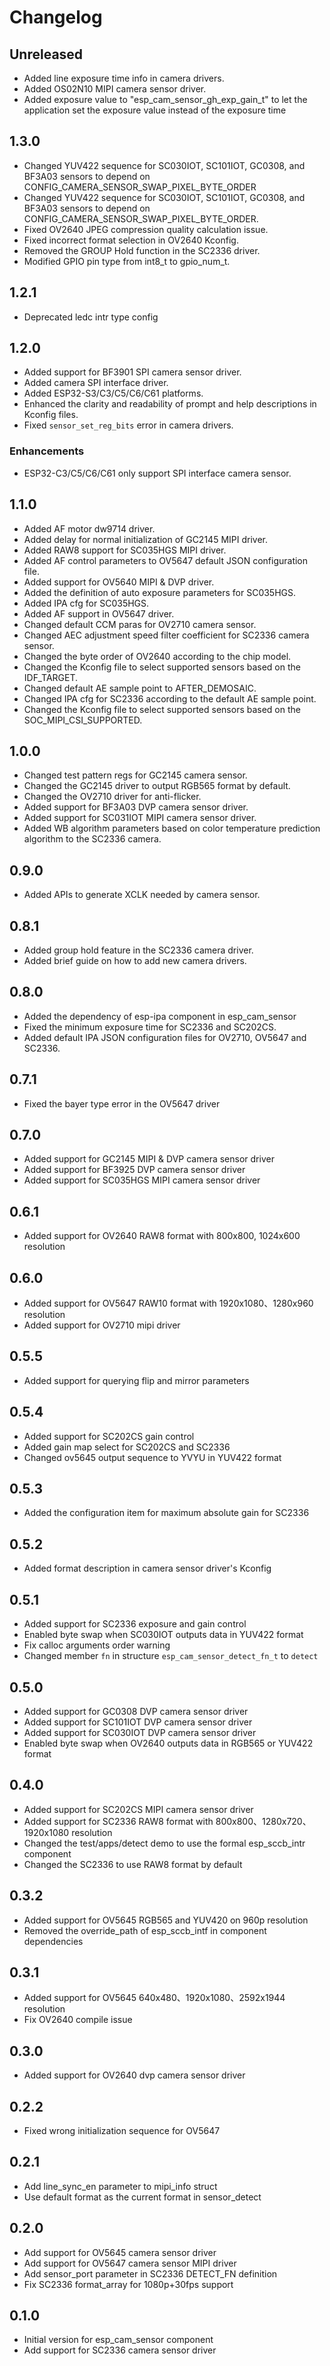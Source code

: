 # Changelog

## Unreleased

- Added line exposure time info in camera drivers.
- Added OS02N10 MIPI camera sensor driver.
- Added exposure value to "esp_cam_sensor_gh_exp_gain_t" to let the application set the exposure value instead of the exposure time

## 1.3.0
- Changed YUV422 sequence for SC030IOT, SC101IOT, GC0308, and BF3A03 sensors to depend on CONFIG_CAMERA_SENSOR_SWAP_PIXEL_BYTE_ORDER
- Changed YUV422 sequence for SC030IOT, SC101IOT, GC0308, and BF3A03 sensors to depend on CONFIG_CAMERA_SENSOR_SWAP_PIXEL_BYTE_ORDER.
- Fixed OV2640 JPEG compression quality calculation issue.
- Fixed incorrect format selection in OV2640 Kconfig.
- Removed the GROUP Hold function in the SC2336 driver.
- Modified GPIO pin type from int8_t to gpio_num_t.

## 1.2.1
- Deprecated ledc intr type config

## 1.2.0

- Added support for BF3901 SPI camera sensor driver.
- Added camera SPI interface driver.
- Added ESP32-S3/C3/C5/C6/C61 platforms.
- Enhanced the clarity and readability of prompt and help descriptions in Kconfig files.
- Fixed `sensor_set_reg_bits` error in camera drivers.

### Enhancements

- ESP32-C3/C5/C6/C61 only support SPI interface camera sensor.

## 1.1.0

- Added AF motor dw9714 driver.
- Added delay for normal initialization of GC2145 MIPI driver.
- Added RAW8 support for SC035HGS MIPI driver.
- Added AF control parameters to OV5647 default JSON configuration file.
- Added support for OV5640 MIPI & DVP driver.
- Added the definition of auto exposure parameters for SC035HGS.
- Added IPA cfg for SC035HGS.
- Added AF support in OV5647 driver.
- Changed default CCM paras for OV2710 camera sensor.
- Changed AEC adjustment speed filter coefficient for SC2336 camera sensor.
- Changed the byte order of OV2640 according to the chip model.
- Changed the Kconfig file to select supported sensors based on the IDF_TARGET.
- Changed default AE sample point to AFTER_DEMOSAIC.
- Changed IPA cfg for SC2336 according to the default AE sample point.
- Changed the Kconfig file to select supported sensors based on the SOC_MIPI_CSI_SUPPORTED.

## 1.0.0

- Changed test pattern regs for GC2145 camera sensor.
- Changed the GC2145 driver to output RGB565 format by default.
- Changed the OV2710 driver for anti-flicker.
- Added support for BF3A03 DVP camera sensor driver.
- Added support for SC031IOT MIPI camera sensor driver.
- Added WB algorithm parameters based on color temperature prediction algorithm to the SC2336 camera.

## 0.9.0

- Added APIs to generate XCLK needed by camera sensor.

## 0.8.1

- Added group hold feature in the SC2336 camera driver.
- Added brief guide on how to add new camera drivers.

## 0.8.0

- Added the dependency of esp-ipa component in esp_cam_sensor
- Fixed the minimum exposure time for SC2336 and SC202CS.
- Added default IPA JSON configuration files for OV2710, OV5647 and SC2336.

## 0.7.1

- Fixed the bayer type error in the OV5647 driver

## 0.7.0

- Added support for GC2145 MIPI & DVP camera sensor driver 
- Added support for BF3925 DVP camera sensor driver
- Added support for SC035HGS MIPI camera sensor driver 

## 0.6.1

- Added support for OV2640 RAW8 format with 800x800, 1024x600 resolution

## 0.6.0

- Added support for OV5647 RAW10 format with 1920x1080、1280x960 resolution
- Added support for OV2710 mipi driver

## 0.5.5

- Added support for querying flip and mirror parameters 

## 0.5.4

- Added support for SC202CS gain control
- Added gain map select for SC202CS and SC2336
- Changed ov5645 output sequence to YVYU in YUV422 format

## 0.5.3

- Added the configuration item for maximum absolute gain for SC2336

## 0.5.2

- Added format description in camera sensor driver's Kconfig

## 0.5.1

- Added support for SC2336 exposure and gain control
- Enabled byte swap when SC030IOT outputs data in YUV422 format
- Fix calloc arguments order warning
- Changed member `fn` in structure `esp_cam_sensor_detect_fn_t` to `detect`

## 0.5.0

- Added support for GC0308 DVP camera sensor driver
- Added support for SC101IOT DVP camera sensor driver
- Added support for SC030IOT DVP camera sensor driver
- Enabled byte swap when OV2640 outputs data in RGB565 or YUV422 format

## 0.4.0

- Added support for SC202CS MIPI camera sensor driver
- Added support for SC2336 RAW8 format with 800x800、1280x720、1920x1080 resolution
- Changed the test/apps/detect demo to use the formal esp_sccb_intr component
- Changed the SC2336 to use RAW8 format by default

## 0.3.2

- Added support for OV5645 RGB565 and YUV420 on 960p resolution
- Removed the override_path of esp_sccb_intf in component dependencies

## 0.3.1

- Added support for OV5645 640x480、1920x1080、2592x1944 resolution
- Fix OV2640 compile issue

## 0.3.0

- Added support for OV2640 dvp camera sensor driver

## 0.2.2

- Fixed wrong initialization sequence for OV5647

## 0.2.1

- Add line_sync_en parameter to mipi_info struct
- Use default format as the current format in sensor_detect

## 0.2.0

- Add support for OV5645 camera sensor driver
- Add support for OV5647 camera sensor MIPI driver
- Add sensor_port parameter in SC2336 DETECT_FN definition
- Fix SC2336 format_array for 1080p+30fps support

## 0.1.0

- Initial version for esp_cam_sensor component
- Add support for SC2336 camera sensor driver
